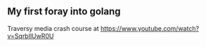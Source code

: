 ## My first foray into golang

Traversy media crash course at https://www.youtube.com/watch?v=SqrbIlUwR0U